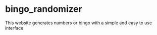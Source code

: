 # bingo_randomizer

This website generates numbers or bingo with a simple and easy to use interface
